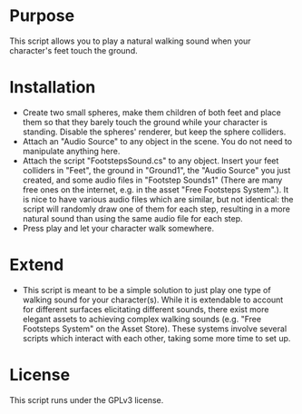 # Purpose
This script allows you to play a natural walking sound when your character's feet touch the ground. 

# Installation
* Create two small spheres, make them children of both feet and place them so that they barely touch the ground while your character is standing. Disable the spheres' renderer, but keep the sphere colliders. 
* Attach an "Audio Source" to any object in the scene. You do not need to manipulate anything here. 
* Attach the script "FootstepsSound.cs" to any object. Insert your feet colliders in "Feet", the ground in "Ground1", the "Audio Source" you just created, and some audio files in "Footstep Sounds1" (There are many free ones on the internet, e.g. in the asset "Free Footsteps System".). It is nice to have various audio files which are similar, but not identical: the script will randomly draw one of them for each step, resulting in a more natural sound than using the same audio file for each step.
* Press play and let your character walk somewhere. 

# Extend
* This script is meant to be a simple solution to just play one type of walking sound for your character(s). While it is extendable to account for different surfaces elicitating different sounds, there exist more elegant assets to achieving complex walking sounds (e.g. "Free Footsteps System" on the Asset Store). These systems involve several scripts which interact with each other, taking some more time to set up. 


# License
This script runs under the GPLv3 license.
